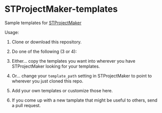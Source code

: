 STProjectMaker-templates
========================

Sample templates for [STProjectMaker](https://github.com/bit101/STProjectMaker)

Usage: 

1. Clone or download this repository.

2. Do one of the following (3 or 4):

3. Either... copy the templates you want into wherever you have STProjectMaker looking for your templates.

4. Or... change your `template_path` setting in STProjectMaker to point to wherever you just cloned this repo.

5. Add your own templates or customize those here.

6. If you come up with a new tamplate that might be useful to others, send a pull request.
